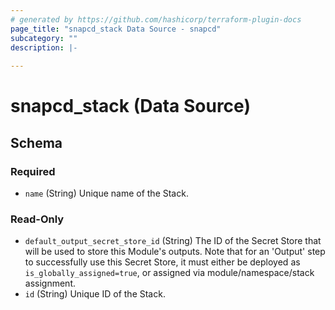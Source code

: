 ```yaml
---
# generated by https://github.com/hashicorp/terraform-plugin-docs
page_title: "snapcd_stack Data Source - snapcd"
subcategory: ""
description: |-
  
---
```


# snapcd_stack (Data Source)





<!-- schema generated by tfplugindocs -->
## Schema

### Required

- `name` (String) Unique name of the Stack.

### Read-Only

- `default_output_secret_store_id` (String) The ID of the Secret Store that will be used to store this Module's outputs. Note that for an 'Output' step to successfully use this Secret Store, it must either be deployed as `is_globally_assigned=true`, or assigned via module/namespace/stack assignment.
- `id` (String) Unique ID of the Stack.
